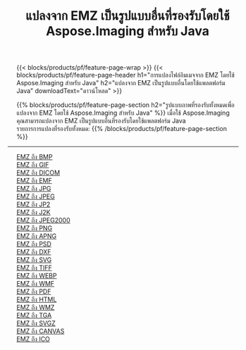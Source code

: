 ﻿---
title: แปลงจาก EMZ เป็นรูปแบบอื่นที่รองรับโดยใช้ Aspose.Imaging สำหรับ Java 
weight: 3920
url: /th/java/conversion/from/emz 
lang: th
langdirlevel: 2
locales: zh-hans,ja,it,ru,de,es,fr,nl,id,lt,pl,pt,vi,tr,ko,zh-hant,ar,hi,th,sv,cs,uk,he
description: เมื่อใช้ Aspose.Imaging คุณสามารถแปลงจาก EMZ เป็นรูปแบบอื่นโดยใช้แพลตฟอร์ม Java
---

{{< blocks/products/pf/feature-page-wrap >}}
{{< blocks/products/pf/feature-page-header h1="การแปลงไฟล์อิมเมจจาก EMZ โดยใช้ Aspose.Imaging สำหรับ Java" h2="แปลงจาก EMZ เป็นรูปแบบอื่นโดยใช้แพลตฟอร์ม Java" downloadText="ดาวน์โหลด" >}}


{{% blocks/products/pf/feature-page-section  h2="รูปแบบภาพที่รองรับทั้งหมดเพื่อแปลงจาก EMZ โดยใช้ Aspose.Imaging สำหรับ Java" %}}
เมื่อใช้ Aspose.Imaging คุณสามารถแปลงจาก EMZ เป็นรูปแบบอื่นที่รองรับโดยใช้แพลตฟอร์ม Java
<br/>
รายการการแปลงที่รองรับทั้งหมด:
{{% /blocks/products/pf/feature-page-section %}}
<div class="container-fluid productfamilypage bg-gray">
    <div class="convertypes bg-gray agp-content section">
        <div class="container">
		<hr style="margin-left:-20px;"/>
		<div class="row other-converters">
		    <div class='col-md-2 other-converter remove-lp remove-rp'><a href="/imaging/th/java/conversion/emz-to-bmp" >EMZ ถึง BMP</a></div><div class='col-md-2 other-converter remove-lp remove-rp'><a href="/imaging/th/java/conversion/emz-to-gif" >EMZ ถึง GIF</a></div><div class='col-md-2 other-converter remove-lp remove-rp'><a href="/imaging/th/java/conversion/emz-to-dicom" >EMZ ถึง DICOM</a></div><div class='col-md-2 other-converter remove-lp remove-rp'><a href="/imaging/th/java/conversion/emz-to-emf" >EMZ ถึง EMF</a></div><div class='col-md-2 other-converter remove-lp remove-rp'><a href="/imaging/th/java/conversion/emz-to-jpg" >EMZ ถึง JPG</a></div><div class='col-md-2 other-converter remove-lp remove-rp'><a href="/imaging/th/java/conversion/emz-to-jpeg" >EMZ ถึง JPEG</a></div><div class='col-md-2 other-converter remove-lp remove-rp'><a href="/imaging/th/java/conversion/emz-to-jp2" >EMZ ถึง JP2</a></div><div class='col-md-2 other-converter remove-lp remove-rp'><a href="/imaging/th/java/conversion/emz-to-j2k" >EMZ ถึง J2K</a></div><div class='col-md-2 other-converter remove-lp remove-rp'><a href="/imaging/th/java/conversion/emz-to-jpeg2000" >EMZ ถึง JPEG2000</a></div><div class='col-md-2 other-converter remove-lp remove-rp'><a href="/imaging/th/java/conversion/emz-to-png" >EMZ ถึง PNG</a></div><div class='col-md-2 other-converter remove-lp remove-rp'><a href="/imaging/th/java/conversion/emz-to-apng" >EMZ ถึง APNG</a></div><div class='col-md-2 other-converter remove-lp remove-rp'><a href="/imaging/th/java/conversion/emz-to-psd" >EMZ ถึง PSD</a></div><div class='col-md-2 other-converter remove-lp remove-rp'><a href="/imaging/th/java/conversion/emz-to-dxf" >EMZ ถึง DXF</a></div><div class='col-md-2 other-converter remove-lp remove-rp'><a href="/imaging/th/java/conversion/emz-to-svg" >EMZ ถึง SVG</a></div><div class='col-md-2 other-converter remove-lp remove-rp'><a href="/imaging/th/java/conversion/emz-to-tiff" >EMZ ถึง TIFF</a></div><div class='col-md-2 other-converter remove-lp remove-rp'><a href="/imaging/th/java/conversion/emz-to-webp" >EMZ ถึง WEBP</a></div><div class='col-md-2 other-converter remove-lp remove-rp'><a href="/imaging/th/java/conversion/emz-to-wmf" >EMZ ถึง WMF</a></div><div class='col-md-2 other-converter remove-lp remove-rp'><a href="/imaging/th/java/conversion/emz-to-pdf" >EMZ ถึง PDF</a></div><div class='col-md-2 other-converter remove-lp remove-rp'><a href="/imaging/th/java/conversion/emz-to-html" >EMZ ถึง HTML</a></div><div class='col-md-2 other-converter remove-lp remove-rp'><a href="/imaging/th/java/conversion/emz-to-wmz" >EMZ ถึง WMZ</a></div><div class='col-md-2 other-converter remove-lp remove-rp'><a href="/imaging/th/java/conversion/emz-to-tga" >EMZ ถึง TGA</a></div><div class='col-md-2 other-converter remove-lp remove-rp'><a href="/imaging/th/java/conversion/emz-to-svgz" >EMZ ถึง SVGZ</a></div><div class='col-md-2 other-converter remove-lp remove-rp'><a href="/imaging/th/java/conversion/emz-to-canvas" >EMZ ถึง CANVAS</a></div><div class='col-md-2 other-converter remove-lp remove-rp'><a href="/imaging/th/java/conversion/emz-to-ico" >EMZ ถึง ICO</a></div>
                </div>
        </div>
    </div>
</div>
<br/>

